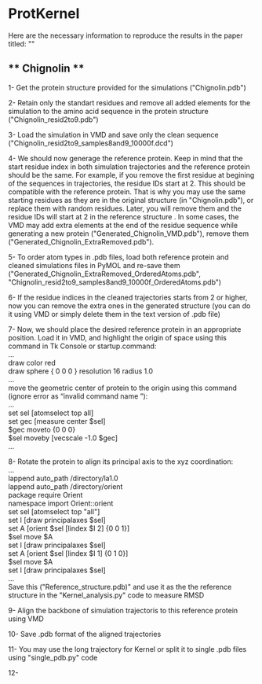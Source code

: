 # ProtKernel
Here are the necessary information to reproduce the results in the paper titled: ""

** Chignolin **
---
1- Get the protein structure provided for the simulations ("Chignolin.pdb")

2- Retain only the standart residues and remove all added elements for the simulation to the amino acid sequence in the protein structure ("Chignolin_resid2to9.pdb")

3- Load the simulation in VMD and save only the clean sequence ("Chignolin_resid2to9_samples8and9_10000f.dcd")

4- We should now generage the reference protein. Keep in mind that the start residue index in both simulation trajectories and the reference protein should be the same. For example, if you remove the first residue at begining of the sequences in trajectories, the residue IDs start at 2. This should be compatible with the reference protein. That is why you may use the same starting residues as they are in the original structure (in "Chignolin.pdb"), or replace them with random residues. Later, you will remove them and the residue IDs will start at 2 in the reference structure . 
In some cases, the VMD may add extra elements at the end of the residue sequence while generating a new protein ("Generated_Chignolin_VMD.pdb"), remove them ("Generated_Chignolin_ExtraRemoved.pdb").

5- To order atom types in .pdb files, load both reference protein and cleaned simulations files in PyMOL and re-save them ("Generated_Chignolin_ExtraRemoved_OrderedAtoms.pdb", "Chignolin_resid2to9_samples8and9_10000f_OrderedAtoms.pdb")

6- If the residue indices in the cleaned trajectories starts from 2 or higher, now you can remove the extra ones in the generated structure (you can do it using VMD or simply delete them in the text version of .pdb file)

7- Now, we should place the desired reference protein in an appropriate position. 
Load it in VMD, and highlight the origin of space using this command in Tk Console or startup.command: 
<br /> ...
<br /> draw color red
<br /> draw sphere { 0 0 0 } resolution 16 radius 1.0
<br /> ...
<br /> move the geometric center of protein to the origin using this command (ignore error as “invalid command name <current geometric center>”):
<br /> ...
<br /> set sel [atomselect top all]
<br /> set gec [measure center $sel]
<br /> $gec moveto {0 0 0}
<br /> $sel moveby [vecscale -1.0 $gec]
<br /> ...

8- Rotate the protein to align its principal axis to the xyz coordination:
<br /> ...
<br /> lappend auto_path /directory/la1.0
<br /> lappend auto_path /directory/orient
<br /> package require Orient
<br /> namespace import Orient::orient
<br /> set sel [atomselect top "all"]
<br /> set I [draw principalaxes $sel]
<br /> set A [orient $sel [lindex $I 2] {0 0 1}]
<br /> $sel move $A
<br /> set I [draw principalaxes $sel]
<br /> set A [orient $sel [lindex $I 1] {0 1 0}]
<br /> $sel move $A
<br /> set I [draw principalaxes $sel]
<br /> ...
<br /> Save this ("Reference_structure.pdb)" and use it as the the reference structure in the "Kernel_analysis.py" code to measure RMSD

9- Align the backbone of simulation trajectoris to this reference protein using VMD

10- Save .pdb format of the aligned trajectories

11- You may use the long trajectory for Kernel or split it to single .pdb files using "single_pdb.py" code

12- 
